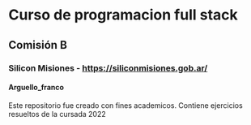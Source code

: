 



# Curso de programacion full stack #
## Comisión B ##
### Silicon Misiones - https://siliconmisiones.gob.ar/ ###
#### Arguello_franco #### 
 Este repositorio fue creado con fines academicos. Contiene ejercicios resueltos de la cursada 2022

